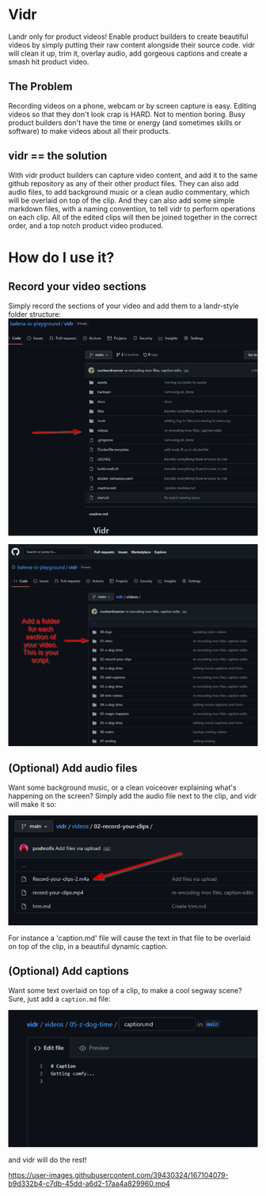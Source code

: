 # Vidr
Landr only for product videos!
Enable product builders to create beautiful videos by simply putting their raw content alongside their source code.
vidr will clean it up, trim it, overlay audio, add gorgeous captions and create a smash hit product video.

## The Problem
Recording videos on a phone, webcam or by screen capture is easy. Editing videos so that they don't look crap is HARD. Not to mention boring. Busy product builders don't have the time or energy (and sometimes skills or software) to make videos about all their products. 

## vidr == the solution
With vidr product builders can capture video content, and add it to the same github repository as any of their other product files. They can also add audio files, to add background music or a clean audio commentary, which will be overlaid on top of the clip. And they can also add some simple markdown files, with a naming convention, to tell vidr to perform operations on each clip.
All of the edited clips will then be joined together in the correct order, and a top notch product video produced.

# How do I use it?
## Record your video sections
Simply record the sections of your video and add them to a landr-style folder structure:
![Folder-structure](./docs/images/top-level-folder.png)

![Folder-structure](./docs/images/folder-sections.png)

## (Optional) Add audio files
Want some background music, or a clean voiceover explaining what's happening on the screen? Simply add the audio file next to the clip, and vidr will make it so:

![audio](./docs/images/audio.png)

For instance a 'caption.md' file will cause the text in that file to be overlaid on top of the clip, in a beautiful dynamic caption.

## (Optional) Add captions
Want some text overlaid on top of a clip, to make a cool segway scene? Sure, just add a `caption.md` file:

![caption](./docs/images/caption.png)

and vidr will do the rest!

https://user-images.githubusercontent.com/39430324/167104079-b9d332b4-c7db-45dd-a6d2-17aa4a829960.mp4

